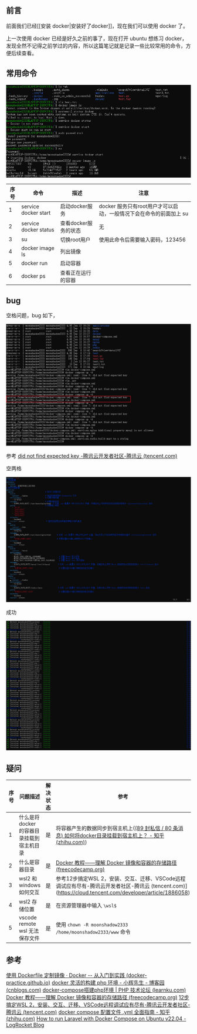 ## 前言

前面我们已经[[安装 docker|安装好了docker]]，现在我们可以使用 docker 了。

上一次使用 docker 已经是好久之前的事了，现在打开 ubuntu 想练习 docker，发现全然不记得之前学过的内容，所以这篇笔记就是记录一些比较常用的命令，方便后续查看。

## 常用命令

![](./imgs/docker_cmd.png)

| 序号 | 命令                  | 描述                 | 注意                                                               |
| ---- | --------------------- | -------------------- | ------------------------------------------------------------------ |
| 1    | service docker start  | 启动docker服务       | docker 服务只有root用户才可以启动，一般情况下会在命令的前面加上 su |
| 2    | service docker status | 查看docker服务的状态 | 无                                                                 |
| 3    | su                    | 切换root用户         | 使用此命令后需要输入密码，123456                                   |
| 4    | docker image ls       | 列出镜像             |                                                                    |
| 5    | docker run            | 启动容器             |                                                                    |
| 6    | docker ps             | 查看正在运行的容器   |                                                                    |


## bug

空格问题，bug 如下，

![](./imgs/yml_bug.png)

参考 [did not find expected key -腾讯云开发者社区-腾讯云 (tencent.com)](https://cloud.tencent.com/developer/article/1478263)

空两格

![](./imgs/yml.png)

成功

![](./imgs/success.png)

## 疑问

| 序号 | 问题描述                                 | 解决状态 | 参考                                                                                                                                                                           |
| ---- | ---------------------------------------- | -------- | ------------------------------------------------------------------------------------------------------------------------------------------------------------------------------ |
| 1    | 什么是将docker的容器目录挂载到宿主机目录 | 是       | 将容器产生的数据同步到宿主机上([(89 封私信 / 80 条消息) 如何将docker目录挂载到宿主机上？ - 知乎 (zhihu.com)](https://www.zhihu.com/question/448270264))                                                                                                                                       |
| 2    | 什么是容器目录                           | 是       | [Docker 教程——理解 Docker 镜像和容器的存储路径 (freecodecamp.org)](https://www.freecodecamp.org/chinese/news/where-are-docker-images-stored-docker-container-paths-explained/) |
| 3    | wsl2 和 windows 如何交互                 | 是       | 参考12步搞定WSL 2，安装、交互、迁移、VSCode远程调试应有尽有-腾讯云开发者社区-腾讯云 (tencent.com)](https://cloud.tencent.com/developer/article/1886058)                        |
| 4    | wsl2 存储位置                            | 是       | 在资源管理器中输入 `\wsl$`                                                                                                                                                    |
| 5    | vscode remote wsl 无法保存文件           | 是       | 使用 `chown -R moonshadow2333 /home/moonshadow2333/www` 命令                                                                                                                                                                               |

## 参考

[使用 Dockerfile 定制镜像 · Docker -- 从入门到实践 (docker-practice.github.io)](https://docker-practice.github.io/zh-cn/image/build.html)
[docker 灵活的构建 php 环境 - 小辉先生 - 博客园 (cnblogs.com)](https://www.cnblogs.com/Mr-xiaohui/p/16247311.html)
[docker-compose搭建php环境 | PHP 技术论坛 (learnku.com)](https://learnku.com/articles/64751)
[Docker 教程——理解 Docker 镜像和容器的存储路径 (freecodecamp.org)](https://www.freecodecamp.org/chinese/news/where-are-docker-images-stored-docker-container-paths-explained/)
[12步搞定WSL 2，安装、交互、迁移、VSCode远程调试应有尽有-腾讯云开发者社区-腾讯云 (tencent.com)](https://cloud.tencent.com/developer/article/1886058)
[docker compose 配置文件 .yml 全面指南 - 知乎 (zhihu.com)](https://zhuanlan.zhihu.com/p/387840381)
[How to run Laravel with Docker Compose on Ubuntu v22.04 - LogRocket Blog](https://blog.logrocket.com/how-to-run-laravel-docker-compose-ubuntu-v22-04/)